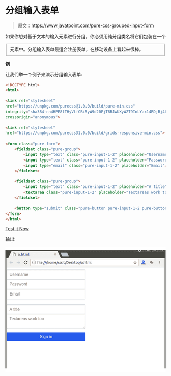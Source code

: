 # 分组输入表单

> 原文：<https://www.javatpoint.com/pure-css-grouped-input-form>

如果你想对基于文本的输入元素进行分组，你必须用纯分组类名将它们包装在一个

<fieldset>元素中。分组输入表单最适合注册表单，在移动设备上看起来很棒。</fieldset>

**例**

让我们举一个例子来演示分组输入表单:

```html
<!DOCTYPE html>
<html>

<link rel="stylesheet" 
href="https://unpkg.com/purecss@1.0.0/build/pure-min.css" 
integrity="sha384-nn4HPE8lTHyVtfCBi5yW9d20FjT8BJwUXyWZT9InLYax14RDjBj46LmSztkmNP9w" 
crossorigin="anonymous">

<link rel="stylesheet" 
href="https://unpkg.com/purecss@1.0.0/build/grids-responsive-min.css">

<form class="pure-form">
    <fieldset class="pure-group">
        <input type="text" class="pure-input-1-2" placeholder="Username">
        <input type="text" class="pure-input-1-2" placeholder="Password">
        <input type="email" class="pure-input-1-2" placeholder="Email">
    </fieldset>

    <fieldset class="pure-group">
        <input type="text" class="pure-input-1-2" placeholder="A title">
        <textarea class="pure-input-1-2" placeholder="Textareas work too"></textarea>
    </fieldset>

    <button type="submit" class="pure-button pure-input-1-2 pure-button-primary">Sign in</button>
</form>
</html>

```

[Test it Now](https://www.javatpoint.com/oprweb/test.jsp?filename=purecssforms6)

输出:

![PureCSS Forms 8](img/8626a38ca3ce2638e0b3c5529ae93d69.png)